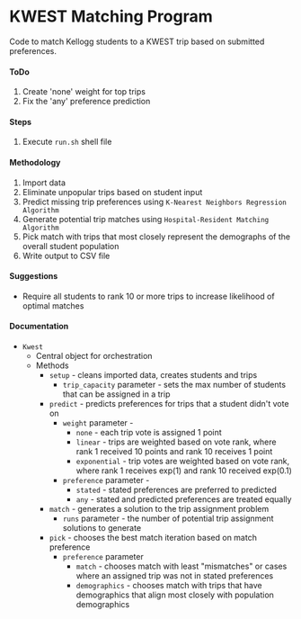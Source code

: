 # KWEST Matching Program
Code to match Kellogg students to a KWEST trip based on submitted preferences.

#### ToDo
1. Create 'none' weight for top trips
1. Fix the 'any' preference prediction

#### Steps
1. Execute `run.sh` shell file

#### Methodology
1. Import data
1. Eliminate unpopular trips based on student input
1. Predict missing trip preferences using `K-Nearest Neighbors Regression Algorithm`
1. Generate potential trip matches using `Hospital-Resident Matching Algorithm`
1. Pick match with trips that most closely represent the demographs of the overall student population
1. Write output to CSV file

#### Suggestions
- Require all students to rank 10 or more trips to increase likelihood of optimal matches

#### Documentation
- `Kwest`
    - Central object for orchestration
    - Methods
        - `setup` - cleans imported data, creates students and trips
            - `trip_capacity` parameter - sets the max number of students that can be assigned in a trip
        - `predict` - predicts preferences for trips that a student didn't vote on
            - `weight` parameter - 
                - `none` - each trip vote is assigned 1 point
                - `linear` - trips are weighted based on vote rank, where rank 1 received 10 points and rank 10 receives 1 point
                - `exponential` - trip votes are weighted based on vote rank, where rank 1 receives exp(1) and rank 10 received exp(0.1)
            - `preference` parameter - 
                - `stated` - stated preferences are preferred to predicted
                - `any` - stated and predicted preferences are treated equally
        - `match` - generates a solution to the trip assignment problem
            - `runs` parameter - the number of potential trip assignment solutions to generate
        - `pick` - chooses the best match iteration based on match preference
            - `preference` parameter
                - `match` - chooses match with least "mismatches" or cases where an assigned trip was not in stated preferences
                - `demographics` - chooses match with trips that have demographics that align most closely with population demographics